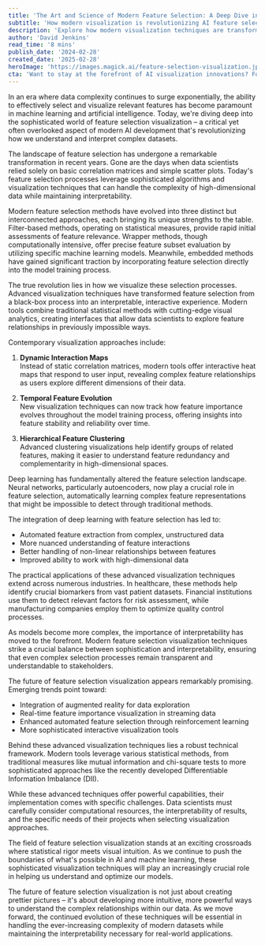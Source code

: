 ```yaml
---
title: 'The Art and Science of Modern Feature Selection: A Deep Dive into Advanced Visualization Techniques'
subtitle: 'How modern visualization is revolutionizing AI feature selection'
description: 'Explore how modern visualization techniques are transforming feature selection in AI and machine learning. From dynamic interaction maps to deep learning integration, discover the latest advances revolutionizing how we understand and interpret complex datasets.'
author: 'David Jenkins'
read_time: '8 mins'
publish_date: '2024-02-28'
created_date: '2025-02-28'
heroImage: 'https://images.magick.ai/feature-selection-visualization.jpg'
cta: 'Want to stay at the forefront of AI visualization innovations? Follow us on LinkedIn for regular updates on cutting-edge developments in machine learning and data science.'
---
```


In an era where data complexity continues to surge exponentially, the ability to effectively select and visualize relevant features has become paramount in machine learning and artificial intelligence. Today, we're diving deep into the sophisticated world of feature selection visualization – a critical yet often overlooked aspect of modern AI development that's revolutionizing how we understand and interpret complex datasets.

The landscape of feature selection has undergone a remarkable transformation in recent years. Gone are the days when data scientists relied solely on basic correlation matrices and simple scatter plots. Today's feature selection processes leverage sophisticated algorithms and visualization techniques that can handle the complexity of high-dimensional data while maintaining interpretability.

Modern feature selection methods have evolved into three distinct but interconnected approaches, each bringing its unique strengths to the table. Filter-based methods, operating on statistical measures, provide rapid initial assessments of feature relevance. Wrapper methods, though computationally intensive, offer precise feature subset evaluation by utilizing specific machine learning models. Meanwhile, embedded methods have gained significant traction by incorporating feature selection directly into the model training process.

The true revolution lies in how we visualize these selection processes. Advanced visualization techniques have transformed feature selection from a black-box process into an interpretable, interactive experience. Modern tools combine traditional statistical methods with cutting-edge visual analytics, creating interfaces that allow data scientists to explore feature relationships in previously impossible ways.

Contemporary visualization approaches include:

1. **Dynamic Interaction Maps**  
   Instead of static correlation matrices, modern tools offer interactive heat maps that respond to user input, revealing complex feature relationships as users explore different dimensions of their data.
   
2. **Temporal Feature Evolution**  
   New visualization techniques can now track how feature importance evolves throughout the model training process, offering insights into feature stability and reliability over time.
   
3. **Hierarchical Feature Clustering**  
   Advanced clustering visualizations help identify groups of related features, making it easier to understand feature redundancy and complementarity in high-dimensional spaces.

Deep learning has fundamentally altered the feature selection landscape. Neural networks, particularly autoencoders, now play a crucial role in feature selection, automatically learning complex feature representations that might be impossible to detect through traditional methods.

The integration of deep learning with feature selection has led to:
- Automated feature extraction from complex, unstructured data
- More nuanced understanding of feature interactions
- Better handling of non-linear relationships between features
- Improved ability to work with high-dimensional data

The practical applications of these advanced visualization techniques extend across numerous industries. In healthcare, these methods help identify crucial biomarkers from vast patient datasets. Financial institutions use them to detect relevant factors for risk assessment, while manufacturing companies employ them to optimize quality control processes.

As models become more complex, the importance of interpretability has moved to the forefront. Modern feature selection visualization techniques strike a crucial balance between sophistication and interpretability, ensuring that even complex selection processes remain transparent and understandable to stakeholders.

The future of feature selection visualization appears remarkably promising. Emerging trends point toward:
- Integration of augmented reality for data exploration
- Real-time feature importance visualization in streaming data
- Enhanced automated feature selection through reinforcement learning
- More sophisticated interactive visualization tools

Behind these advanced visualization techniques lies a robust technical framework. Modern tools leverage various statistical methods, from traditional measures like mutual information and chi-square tests to more sophisticated approaches like the recently developed Differentiable Information Imbalance (DII).

While these advanced techniques offer powerful capabilities, their implementation comes with specific challenges. Data scientists must carefully consider computational resources, the interpretability of results, and the specific needs of their projects when selecting visualization approaches.

The field of feature selection visualization stands at an exciting crossroads where statistical rigor meets visual intuition. As we continue to push the boundaries of what's possible in AI and machine learning, these sophisticated visualization techniques will play an increasingly crucial role in helping us understand and optimize our models.

The future of feature selection visualization is not just about creating prettier pictures – it's about developing more intuitive, more powerful ways to understand the complex relationships within our data. As we move forward, the continued evolution of these techniques will be essential in handling the ever-increasing complexity of modern datasets while maintaining the interpretability necessary for real-world applications.